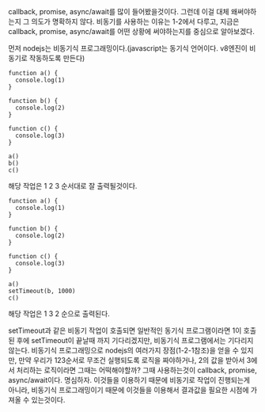 callback, promise, async/await를 많이 들어봤을것이다. 그런데 이걸 대체 왜써야하는지 그 의도가 명확하지 않다. 비동기를 사용하는 이유는 1-2에서 다루고, 지금은 callback, promise, async/await를 어떤 상황에 써야하는지를 중심으로 알아보겠다.

먼저 nodejs는 비동기식 프로그래밍이다.(javascript는 동기식 언어이다. v8엔진이 비동기로 작동하도록 만든다)
```
function a() {
  console.log(1)
}

function b() {
  console.log(2)
}

function c() {
  console.log(3)
}

a()
b()
c()
```
해당 작업은
1
2
3
순서대로 잘 출력될것이다. 

```
function a() {
  console.log(1)
}

function b() {
  console.log(2)
}

function c() {
  console.log(3)
}

a()
setTimeout(b, 1000)
c()
```
해당 작업은
1
3
2
순으로 출력된다.

setTimeout과 같은 비동기 작업이 호출되면 일반적인 동기식 프로그램이라면 1이 호출된 후에 setTimeout이 끝날때 까지 기다리겠지만, 비동기식 프로그램에서는 기다리지 않는다.
비동기식 프로그래밍으로 nodejs의 여러가지 장점(1-2-1참조)을 얻을 수 있지만, 만약 우리가 123순서로 무조건 실행되도록 로직을 짜야하거나, 2의 값을 받아서 3에서 처리하는 로직이라면 그때는 어떡해야할까?
그때 사용하는것이 callback, promise, async/await이다.
명심하자. 이것들을 이용하기 때문에 비동기로 작업이 진행되는게 아니라, 비동기식 프로그래밍이기 때문에 이것들을 이용해서 결과값을 필요한 시점에 가져올 수 있는것이다.
